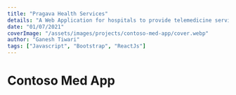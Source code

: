```yaml
---
title: "Pragava Health Services"
details: "A Web Application for hospitals to provide telemedicine services with Azure Communication Services."
date: "01/07/2021"
coverImage: "/assets/images/projects/contoso-med-app/cover.webp"
author: "Ganesh Tiwari"
tags: ["Javascript", "Bootstrap", "ReactJs"]
---
```


# Contoso Med App